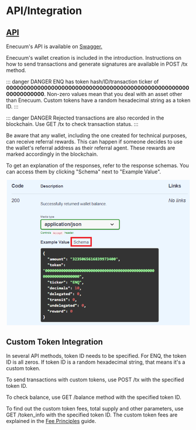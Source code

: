 # API/Integration

## [API](https://app.swaggerhub.com/apis-docs/enecuum/EnecuumNodeAPI/1.0.0)

Enecuum's API is available on [Swagger.](https://app.swaggerhub.com/apis-docs/enecuum/EnecuumNodeAPI/1.0.0)

Enecuum's wallet creation is included in the introduction. Instructions on how to send transactions and generate signatures are available in POST /tx method. 

::: danger DANGER
ENQ has token hash/ID/transaction ticker of **0000000000000000000000000000000000000000000000000000000000000000**. Non-zero values mean that you deal with an asset other than Enecuum. Custom tokens have a random hexadecimal  string as a token ID.
:::

::: danger DANGER
Rejected transactions are also recorded in the blockchain. Use GET /tx to check transaction status.
:::

Be aware that any wallet, including the one created for technical purposes, can receive referral rewards. This can happen if someone decides to use the wallet's referral address as their referral agent. These rewards are marked accordingly in the blockchain.

To get an explanation of the responses, refer to the response schemas. You can access them by clicking "Schema" next to "Example Value".

<p align = "center"> <img src="./img/api/schema.png" width = "500"> </p>

## Custom Token Integration

In several API methods, token ID needs to be specified. For ENQ, the token ID is all zeros. If token ID is a random hexadecimal string, that means it's a custom token.

To send transactions with custom tokens, use POST /tx with the specified token ID. 

To check balance, use GET /balance method with the specified token ID.

To find out the custom token fees, total supply and other parameters, use GET /token_info with the specified token ID. The custom token fees are explained in the [Fee Principles](token-issue.md#fee-principles) guide.